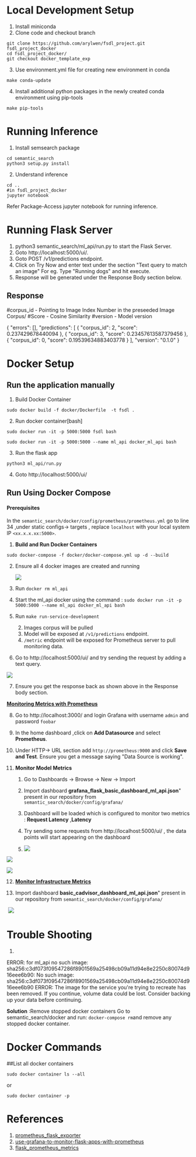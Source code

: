# Local Development Setup

1. Install miniconda
2. Clone code and checkout branch
```
git clone https://github.com/arylwen/fsdl_project.git fsdl_project_docker
cd fsdl_project_docker/ 
git checkout docker_template_exp 
```

3. Use environment.yml file for creating new environment in conda 

```
make conda-update
```

4. Install additional python packages in the newly created conda environment using pip-tools

```
make pip-tools
```

# Running Inference

1. Install semsearch package
```
cd semantic_search
python3 setup.py install
```
2. Understand inference
```
cd ..
#in fsdl_project_docker
jupyter notebook
```
Refer Package-Access jupyter notebook for running inference.

# Running Flask Server
1. python3 semantic_search/ml_api/run.py to start the Flask Server.
2. Goto http://localhost:5000/ui/.
3. Goto POST /v1/predictions endpoint.
4. Click on Try Now and enter text under the section "Text query to match an image"
    For eg. Type "Running dogs" and hit execute.
5.   Response will be generated under the Response Body section below.

## Response

#corpus_id - Pointing to Image Index Number in the preseeded Image Corpus/
#Score - Cosine Similarity
#version - Model version

{
  "errors": [],
  "predictions": [
    {
      "corpus_id": 2,
      "score": 0.237429678440094
    },
    {
      "corpus_id": 3,
      "score": 0.23457613587379456
    },
    {
      "corpus_id": 0,
      "score": 0.19539634883403778
    }
  ],
  "version": "0.1.0"
}


# Docker Setup


## Run the application manually 
  1.  Build Docker Container

```
sudo docker build -f docker/Dockerfile  -t fsdl .
```

  2. Run docker container[bash]

``` 
sudo docker run -it -p 5000:5000 fsdl bash
```

```
sudo docker run -it -p 5000:5000 --name ml_api docker_ml_api bash
```

  3. Run the flask app

```
python3 ml_api/run.py
```
  4. Goto http://localhost:5000/ui/

## Run Using Docker Compose

#### Prerequisites 

In the ```semantic_search/docker/config/prometheus/prometheus.yml``` go to line 34 ,under static configs-> targets , replace ```localhost``` with your local system IP ```<xx.x.x.xx:5000>```.



  1. **Build and Run Docker Containers**
```
sudo docker-compose -f docker/docker-compose.yml up -d --build
```
2. Ensure all 4 docker images are created and running

   ![](./images/image_container_running.png)

  2. Run ```docker rm ml_api```

  2. Start the ml_api docker using the command : ```sudo docker run -it -p 5000:5000 --name ml_api docker_ml_api bash```

  2. Run ```make run-service-development```

     2. Images corpus will be pulled 
       2. Model will be exposed at ```/v1/predictions``` endpoint.
       2. ```/metric``` endpoint will be exposed for Prometheus server to pull monitoring data.

  2. Go to http://localhost:5000/ui/ and try sending the request by adding a  text query.

![](./images/inference.png)

7. Ensure you get the response back as shown above in the Response body section.

<u>**Monitoring Metrics with Prometheus**</u>

8. Go to http://localhost:3000/ and login Grafana with username ```admin``` and password ```foobar```
9. In the home dashboard ,click on **Add Datasource** and select **Prometheus**.
10. Under HTTP-> URL section add ```http://prometheus:9000``` and click **Save and Test**. Ensure you get a message saying "Data Source is working".

11. **Monitor Model Metrics**

    1. Go to Dashboards -> Browse -> New -> Import

    2. Import dashboard **grafana_flask_basic_dashboard_ml_api.json**" present in our repository from  ```semantic_search/docker/config/grafana/```

    3. Dashboard will be loaded which is configured to monitor two metrics : **Request Latency** ,**Latency**
    4. Try sending some requests from  http://localhost:5000/ui/ , the data points will start appearing on the dashboard
    5. ![](./images/grafana_import.png)

![](./images/grafana_import_1.png)

![](./images/grafana_flask_dashboard.png)

12. **<u>Monitor Infrastructure Metrics</u>**

2. Import dashboard **basic_cadvisor_dashboard_ml_api.json**" present in our repository from  ```semantic_search/docker/config/grafana/```

​	![](./images/grafana_cadvisor.png)

# Trouble Shooting

1. ```
ERROR: for ml_api  no such image: sha256:c3df073f09547286f8901569a25498cb09a11d94e8e2250c80074d916eee6b90: No such image: sha256:c3df073f09547286f8901569a25498cb09a11d94e8e2250c80074d916eee6b90
ERROR: The image for the service you're trying to recreate has been removed. If you continue, volume data could be lost. Consider backing up your data before continuing.



**Solution** :Remove stopped docker containers
Go to semantic_search/docker and run: ```docker-compose rm```and remove any stopped docker container.



# Docker Commands

##List all docker containers
```
sudo docker container ls --all
```
or
```
sudo docker container -p
```



# References

1. [prometheus_flask_exporter](https://github.com/rycus86/prometheus_flask_exporter)
2. [use-grafana-to-monitor-flask-apps-with-prometheus](https://www.metricfire.com/blog/use-grafana-to-monitor-flask-apps-with-prometheus/)
3. [flask_prometheus_metrics](https://github.com/pilosus/flask_prometheus_metrics)

